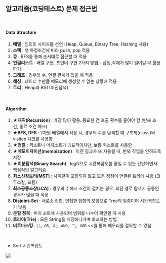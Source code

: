 ## 알고리즘(코딩테스트) 문제 접근법

<br>

#### Data Structure

1. **배열** : 임의의 사이즈를 선언 (Heap, Queue, Binary Tree, Hashing 사용)
2. **스택** : 행 특정조건에 따라 push, pop 적용
3. **큐** : BFS를 통해 순서대로 접근할 때 적용
4. **연결리스트** : 배열 구현, 포인터 구현 2가지 방법 - 삽입,삭제가 많이 일어날 때 활용하기
5. **그래프** : 경우의 수, 연결 관계가 있을 때 적용
6. **해싱** : 데이터 수만큼 메모리에 생성할 수 없는 상황에 적용
7. **트리** : Heap과 BST(이진탐색)

<br>

#### Algorithm

1. **★재귀(Recursion)** : 가장 많이 활용. 중요한 건 호출 횟수를 줄여야 함 (반복 조건, 종료 조건 체크)
2. **★BFS, DFS** : 2차원 배열에서 확장 시, 경우의 수를 탐색할 때 구조체(class)와 visited 체크를 사용함
3. **★정렬** : 퀵소트나 머지소트가 대표적이지만, 보통 퀵소트를 사용함
4. **★메모이제이션(memoization)** : 이전 결과가 또 사용될 때, 반복 작업을 안하도록 저장
5. **★이분탐색(Binary Search)** : logN으로 시간복잡도를 줄일 수 있는 간단하면서 핵심적인 알고리즘
6. **최소신장트리(MST)** : 사이클이 포함되지 않고 모든 정점이 연결된 트리에 사용 (크루스칼, 프림)
7. **최소공통조상(LCA)** : 경우의 수에서 조건이 겹치는 경우. 최단 경로 탐색시 공통인 경우가 많을 때 적용
8. **Disjoint-Set** : 서로소 집합. 인접한 집함의 모임으로 Tree의 일종이며 시간복잡도가 낮음
9. **분할 정복** : 머지 소트에 사용되며 범위를 나누어 확인할 때 사용
10. **트라이(Trie)** : 모든 String을 저장해나가며 비교하는 방법
11. **비트마스킹** : `|는 OR, &는 AND, ^는 XOR` <<를 통해 메모리를 절약할 수 있음

<br>

- Sort 시간복잡도

<img src="https://gmlwjd9405.github.io/images/algorithm-quick-sort/sort-time-complexity.png">

